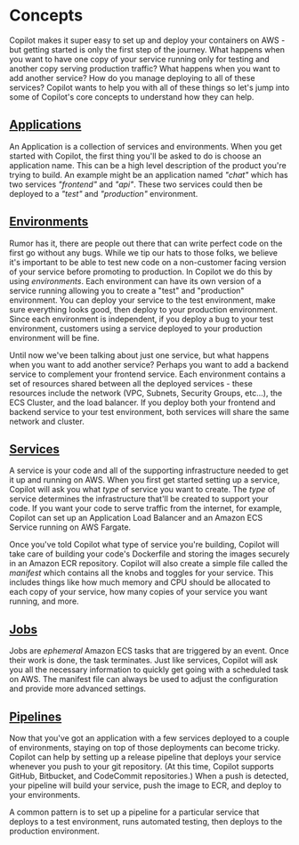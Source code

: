 # Concepts
Copilot makes it super easy to set up and deploy your containers on AWS - but getting started is only the first step of the journey. What happens when you want to have one copy of your service running only for testing and another copy serving production traffic? What happens when you want to add another service? How do you manage deploying to all of these services? Copilot wants to help you with all of these things so let's jump into some of Copilot's core concepts to understand how they can help.

## [Applications](./applications.md)

An Application is a collection of services and environments. When you get started with Copilot, the first thing you'll be asked to do is choose an application name. This can be a high level description of the product you're trying to build. An example might be an application named _"chat"_ which has two services _"frontend"_ and _"api"_. These two services could then be deployed to a _"test"_ and _"production"_ environment.

## [Environments](./environments.md)

Rumor has it, there are people out there that can write perfect code on the first go without any bugs. While we tip our hats to those folks, we believe it's important to be able to test new code on a non-customer facing version of your service before promoting to production. In Copilot we do this by using _environments_. Each environment can have its own version of a service running allowing you to create a "test" and "production" environment. You can deploy your service to the test environment, make sure everything looks good, then deploy to your production environment. Since each environment is independent, if you deploy a bug to your test environment, customers using a service deployed to your production environment will be fine.

Until now we've been talking about just one service, but what happens when you want to add another service? Perhaps you want to add a backend service to complement your frontend service. Each environment contains a set of resources shared between all the deployed services - these resources include the network (VPC, Subnets, Security Groups, etc...), the ECS Cluster, and the load balancer. If you deploy both your frontend and backend service to your test environment, both services will share the same network and cluster.

## [Services](./services.md)

A service is your code and all of the supporting infrastructure needed to get it up and running on AWS. When you first get started setting up a service, Copilot will ask you what _type_ of service you want to create. The _type_ of service determines the infrastructure that'll be created to support your code. If you want your code to serve traffic from the internet, for example, Copilot can set up an Application Load Balancer and an Amazon ECS Service running on AWS Fargate.

Once you've told Copilot what type of service you're building, Copilot will take care of building your code's Dockerfile and storing the images securely in an Amazon ECR repository. Copilot will also create a simple file called the _manifest_ which contains all the knobs and toggles for your service. This includes things like how much memory and CPU should be allocated to each copy of your service, how many copies of your service you want running, and more.

## [Jobs](./jobs.md)

Jobs are _ephemeral_ Amazon ECS tasks that are triggered by an event. Once their work is done, the task terminates. Just like services, Copilot will ask you all the necessary information 
to quickly get going with a scheduled task on AWS. The manifest file can always be used to adjust the configuration and provide more advanced settings. 

## [Pipelines](./pipelines.md)

Now that you've got an application with a few services deployed to a couple of environments, staying on top of those deployments can become tricky. Copilot can help by setting up a release pipeline that deploys your service whenever you push to your git repository. (At this time, Copilot supports GitHub, Bitbucket, and CodeCommit repositories.) When a push is detected, your pipeline will build your service, push the image to ECR, and deploy to your environments.

A common pattern is to set up a pipeline for a particular service that deploys to a test environment, runs automated testing, then deploys to the production environment.


